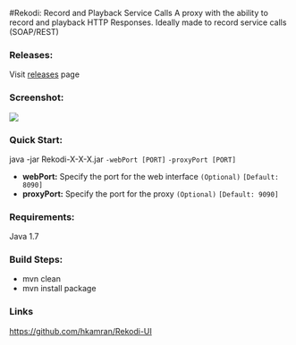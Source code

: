 #Rekodi: Record and Playback Service Calls
A proxy with the ability to record and playback HTTP Responses. Ideally made 
to record service calls (SOAP/REST)

### Releases:
Visit [releases](http://hkamran.info/projects/rekodi/releases) page

### Screenshot:

<div align="left">
	<img src="http://hkamran.info/projects/rekodi/screenshots/screenshot_1.png"></img>
</div>

### Quick Start:

java -jar Rekodi-X-X-X.jar `-webPort [PORT]` `-proxyPort [PORT]` 

- **webPort:** Specify the port for the web interface `(Optional)` `[Default: 8090]` 
- **proxyPort:** Specify the port for the proxy 	  `(Optional)` `[Default: 9090]` 		
	
### Requirements:
Java 1.7

### Build Steps: 

- mvn clean
- mvn install package

### Links
https://github.com/hkamran/Rekodi-UI 


